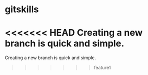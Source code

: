 gitskills
=========
<<<<<<< HEAD
Creating a new branch is quick and simple.
=======
Creating a new branch is quick and simple.
>>>>>>> feature1
